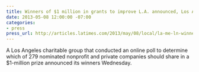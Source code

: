 ```yaml
---
title: Winners of $1 million in grants to improve L.A. announced, Los Angeles Times
date: 2013-05-08 12:00:00 -07:00
categories:
- press
press_url: http://articles.latimes.com/2013/may/08/local/la-me-ln-winners-of-1-million-prize-to-improve-la-announced-20130508
---
```


A Los Angeles charitable group that conducted an online poll to determine which of 279 nominated nonprofit and private companies should share in a $1-million prize announced its winners Wednesday.

